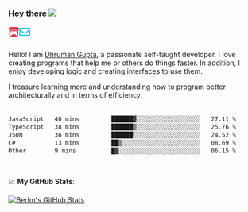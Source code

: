 ### Hey there <img src="https://media.giphy.com/media/hvRJCLFzcasrR4ia7z/giphy.gif" width="25px">

<a href="https://itch.io/profile/berlm">
  <img align="left" alt="Berlm's Itch" width="22px" src="/assets/itch-io.svg" />
</a>
<a href="mailto:ceo@berlm.me">
  <img align="left" alt="Email Berlm" width="22px" src="/assets/envelope.svg" />
</a>

<br />  
<br />  
  
Hello! I am [Dhruman Gupta](https://berlm.me/), a passionate self-taught developer. I love creating programs that help me or others do things faster. In addition, I enjoy developing logic and creating interfaces to use them.  

I treasure learning more and understanding how to program better architecturally and in terms of efficiency.  
<br />

<!--START_SECTION:waka-->
```text
JavaScript   40 mins         ██████▓░░░░░░░░░░░░░░░░░░   27.11 % 
TypeScript   38 mins         ██████▒░░░░░░░░░░░░░░░░░░   25.76 % 
JSON         36 mins         ██████░░░░░░░░░░░░░░░░░░░   24.52 % 
C#           13 mins         ██▒░░░░░░░░░░░░░░░░░░░░░░   08.69 % 
Other        9 mins          █▓░░░░░░░░░░░░░░░░░░░░░░░   06.15 % 
```
<!--END_SECTION:waka-->
<br />  

📈 **My GitHub Stats**:  

[![Berlm's GitHub Stats](https://github-readme-stats.vercel.app/api?username=dhrumangupta&theme=gotham&show_icons=true&count_private=true)](https://berlm.me)
